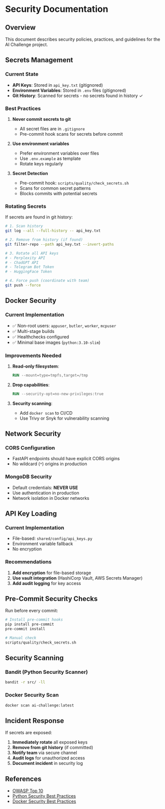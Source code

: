 # Security Documentation

## Overview

This document describes security policies, practices, and guidelines for the AI Challenge project.

## Secrets Management

### Current State

- **API Keys**: Stored in `api_key.txt` (gitignored)
- **Environment Variables**: Stored in `.env` files (gitignored)
- **Git History**: Scanned for secrets - no secrets found in history ✓

### Best Practices

1. **Never commit secrets to git**
   - All secret files are in `.gitignore`
   - Pre-commit hook scans for secrets before commit

2. **Use environment variables**
   - Prefer environment variables over files
   - Use `.env.example` as template
   - Rotate keys regularly

3. **Secret Detection**
   - Pre-commit hook: `scripts/quality/check_secrets.sh`
   - Scans for common secret patterns
   - Blocks commits with potential secrets

### Rotating Secrets

If secrets are found in git history:

```bash
# 1. Scan history
git log --all --full-history -- api_key.txt

# 2. Remove from history (if found)
git filter-repo --path api_key.txt --invert-paths

# 3. Rotate all API keys
# - Perplexity API
# - ChadGPT API
# - Telegram Bot Token
# - HuggingFace Token

# 4. Force push (coordinate with team)
git push --force
```

## Docker Security

### Current Implementation

- ✅ Non-root users: `appuser`, `butler`, `worker`, `mcpuser`
- ✅ Multi-stage builds
- ✅ Healthchecks configured
- ✅ Minimal base images (`python:3.10-slim`)

### Improvements Needed

1. **Read-only filesystem**:
   ```dockerfile
   RUN --mount=type=tmpfs,target=/tmp
   ```

2. **Drop capabilities**:
   ```dockerfile
   RUN --security-opt=no-new-privileges:true
   ```

3. **Security scanning**:
   - Add `docker scan` to CI/CD
   - Use Trivy or Snyk for vulnerability scanning

## Network Security

### CORS Configuration

- FastAPI endpoints should have explicit CORS origins
- No wildcard (`*`) origins in production

### MongoDB Security

- Default credentials: **NEVER USE**
- Use authentication in production
- Network isolation in Docker networks

## API Key Loading

### Current Implementation

- File-based: `shared/config/api_keys.py`
- Environment variable fallback
- No encryption

### Recommendations

1. **Add encryption** for file-based storage
2. **Use vault integration** (HashiCorp Vault, AWS Secrets Manager)
3. **Add audit logging** for key access

## Pre-Commit Security Checks

Run before every commit:

```bash
# Install pre-commit hooks
pip install pre-commit
pre-commit install

# Manual check
scripts/quality/check_secrets.sh
```

## Security Scanning

### Bandit (Python Security Scanner)

```bash
bandit -r src/ -ll
```

### Docker Security Scan

```bash
docker scan ai-challenge:latest
```

## Incident Response

If secrets are exposed:

1. **Immediately rotate** all exposed keys
2. **Remove from git history** (if committed)
3. **Notify team** via secure channel
4. **Audit logs** for unauthorized access
5. **Document incident** in security log

## References

- [OWASP Top 10](https://owasp.org/www-project-top-ten/)
- [Python Security Best Practices](https://python.readthedocs.io/en/latest/library/security.html)
- [Docker Security Best Practices](https://docs.docker.com/engine/security/)

